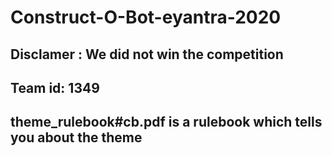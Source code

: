 # Construct-O-Bot-eyantra-2020
## Disclamer : We did not win the competition 
## Team id: 1349
## theme_rulebook#cb.pdf is a rulebook which tells you about the theme
